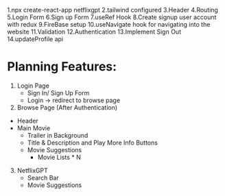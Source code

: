 1.npx create-react-app netflixgpt
2.tailwind configured
3.Header
4.Routing
5.Login Form
6.Sign up Form
7.useRef Hook
8.Create signup user account with redux
9.FireBase setup
10.useNavigate hook for navigating into the website
11.Validation
12.Authentication
13.Implement Sign Out
14.updateProfile api

# Planning Features:

1. Login Page
   - Sign In/ Sign Up Form
   - Login -> redirect to browse page
2. Browse Page (After Authentication)

- Header
- Main Movie
  - Trailer in Background
  - Title & Description and Play More Info Buttons
  - Movie Suggestions
    - Movie Lists \* N

3. NetflixGPT
   - Search Bar
   - Movie Suggestions
